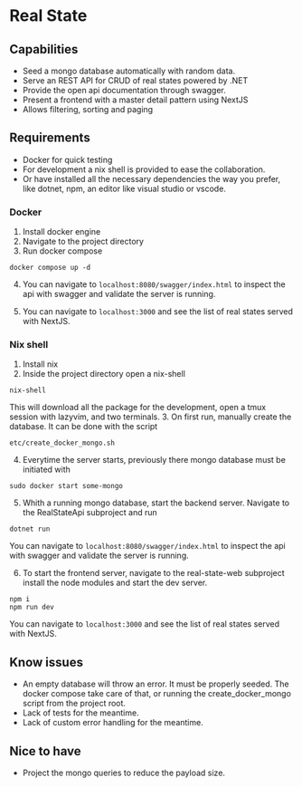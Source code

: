 # Real State

## Capabilities

- Seed a mongo database automatically with random data.
- Serve an REST API for CRUD of real states powered by .NET
- Provide the open api documentation through swagger.
- Present a frontend with a master detail pattern using NextJS
- Allows filtering, sorting and paging

## Requirements

- Docker for quick testing
- For development a nix shell is provided to ease the collaboration.
- Or have installed all the necessary dependencies the way you prefer, like dotnet, npm, an editor like visual studio or vscode.

### Docker

1. Install docker engine
2. Navigate to the project directory
3. Run docker compose

```
docker compose up -d
```

4. You can navigate to `localhost:8080/swagger/index.html` to inspect the api with swagger and validate the server is running.

5. You can navigate to `localhost:3000` and see the list of real states served with NextJS.

### Nix shell

1. Install nix
2. Inside the project directory open a nix-shell

```
nix-shell
```

This will download all the package for the development, open a tmux session with lazyvim, and two terminals. 3. On first run, manually create the database. It can be done with the script

```
etc/create_docker_mongo.sh
```

4. Everytime the server starts, previously there mongo database must be initiated with

```
sudo docker start some-mongo
```

5. Whith a running mongo database, start the backend server. Navigate to the RealStateApi subproject and run

```
dotnet run
```

You can navigate to `localhost:8080/swagger/index.html` to inspect the api with swagger and validate the server is running.

6. To start the frontend server, navigate to the real-state-web subproject install the node modules and start the dev server.

```
npm i
npm run dev
```

You can navigate to `localhost:3000` and see the list of real states served with NextJS.

## Know issues

- An empty database will throw an error. It must be properly seeded. The docker compose take care of that, or running the create_docker_mongo script from the project root.
- Lack of tests for the meantime.
- Lack of custom error handling for the meantime.

## Nice to have

- Project the mongo queries to reduce the payload size.
